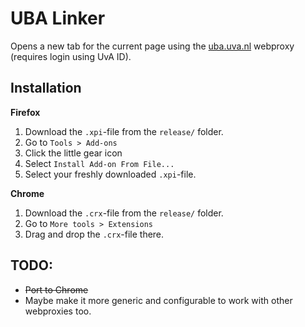 # UBA Linker

Opens a new tab for the current page using the [uba.uva.nl](http://uba.uva.nl) webproxy (requires login using UvA ID).

## Installation

**Firefox**

1. Download the `.xpi`-file from the `release/` folder.
2. Go to `Tools > Add-ons`
3. Click the little gear icon
4. Select `Install Add-on From File...`
5. Select your freshly downloaded `.xpi`-file.

**Chrome**

1. Download the `.crx`-file from the `release/` folder.
2. Go to `More tools > Extensions`
3. Drag and drop the `.crx`-file there.

## TODO:
* ~~Port to Chrome~~
* Maybe make it more generic and configurable to work with other webproxies too.
